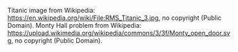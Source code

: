 Titanic image from Wikipedia: https://en.wikipedia.org/wiki/File:RMS_Titanic_3.jpg, no copyright (Public Domain).
Monty Hall problem from Wikipedia: https://upload.wikimedia.org/wikipedia/commons/3/3f/Monty_open_door.svg, no copyright (Public Domain).

